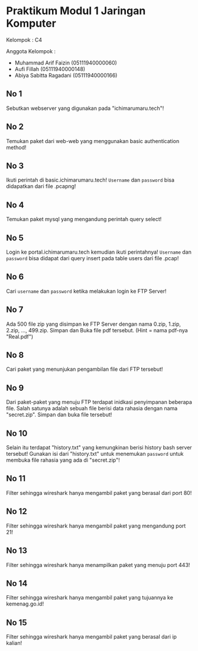 # Praktikum Modul 1 Jaringan Komputer

Kelompok : C4

Anggota Kelompok :

- Muhammad Arif Faizin (05111940000060)
- Aufi Fillah (05111940000148)
- Abiya Sabitta Ragadani (05111940000166)

## No 1

Sebutkan webserver yang digunakan pada "ichimarumaru.tech"!

## No 2

Temukan paket dari web-web yang menggunakan basic authentication method!

## No 3

Ikuti perintah di basic.ichimarumaru.tech! `Username` dan `password` bisa didapatkan dari file .pcapng!

## No 4

Temukan paket mysql yang mengandung perintah query select!

## No 5

Login ke portal.ichimarumaru.tech kemudian ikuti perintahnya! `Username` dan `password` bisa didapat dari query insert pada table users dari file .pcap!

## No 6

Cari `username` dan `password` ketika melakukan login ke FTP Server!

## No 7

Ada 500 file zip yang disimpan ke FTP Server dengan nama 0.zip, 1.zip, 2.zip, ..., 499.zip. Simpan dan Buka file pdf tersebut. (Hint = nama pdf-nya "Real.pdf")

## No 8

Cari paket yang menunjukan pengambilan file dari FTP tersebut!

## No 9

Dari paket-paket yang menuju FTP terdapat inidkasi penyimpanan beberapa file. Salah satunya adalah sebuah file berisi data rahasia dengan nama "secret.zip". Simpan dan buka file tersebut!

## No 10

Selain itu terdapat "history.txt" yang kemungkinan berisi history bash server tersebut! Gunakan isi dari "history.txt" untuk menemukan `password` untuk membuka file rahasia yang ada di "secret.zip"!

## No 11

Filter sehingga wireshark hanya mengambil paket yang berasal dari port 80!

## No 12

Filter sehingga wireshark hanya mengambil paket yang mengandung port 21!

## No 13

Filter sehingga wireshark hanya menampilkan paket yang menuju port 443!

## No 14

Filter sehingga wireshark hanya mengambil paket yang tujuannya ke kemenag.go.id!

## No 15

Filter sehingga wireshark hanya mengambil paket yang berasal dari ip kalian!
